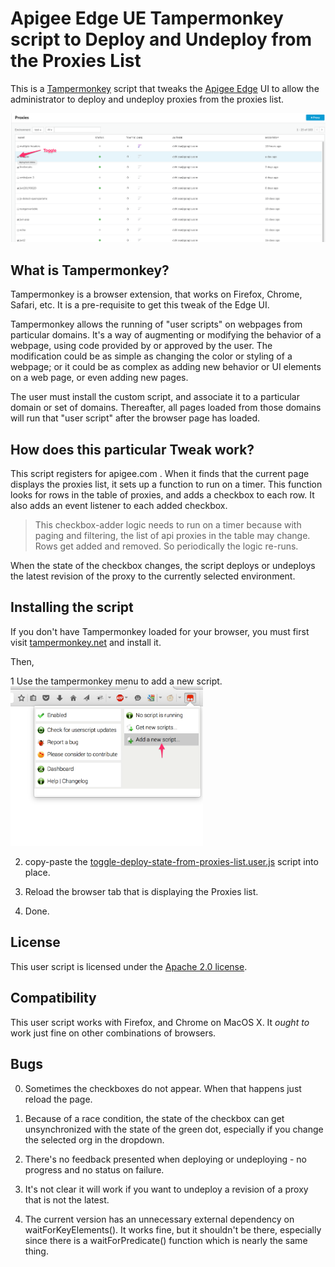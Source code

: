 # Apigee Edge UE Tampermonkey script to Deploy and Undeploy from the Proxies List

This is a [Tampermonkey](https://tampermonkey.net/) script that tweaks
the [Apigee Edge](https://apigee.com) UI to allow the administrator to deploy and undeploy proxies from the proxies list.

![screengrab](img/deploy-state-toggle.png)


## What is Tampermonkey?

Tampermonkey is a browser extension, that works on Firefox, Chrome, Safari, etc. It is a pre-requisite to get this tweak of the Edge UI.

Tampermonkey allows the running of "user scripts" on webpages from particular domains. It's a way of augmenting or modifying the behavior of a webpage, using code provided by or approved by the user. The modification could be as simple as changing the color or styling of a webpage; or it could be as complex as adding new behavior or UI elements on a web page, or even adding new pages.

The user must install the custom script, and associate it to a particular domain or set of domains. Thereafter, all pages loaded from those domains will run that "user script" after the browser page has loaded.


## How does this particular Tweak work?

This script registers for apigee.com . When it finds that the current page displays the proxies list, it
sets up a function to run on a timer. This function looks for rows in the table of proxies, and
adds a checkbox to each row. It also adds an event listener to each added checkbox.

> This checkbox-adder logic needs to run on a timer because with paging and filtering, the list of api proxies in the table may change.
Rows get added and removed. So periodically the logic re-runs.

When the state of the checkbox changes, the script deploys or undeploys the latest revision of the proxy to the currently selected environment.


## Installing the script

If you don't have Tampermonkey loaded for your browser, you must first visit  [tampermonkey.net](https://tampermonkey.net/) and install it.

Then,

1 Use the tampermonkey menu to add a new script.
  <img src="img/tm-add-new-script.png" width='308px'>

2. copy-paste the [toggle-deploy-state-from-proxies-list.user.js](lib/toggle-deploy-state-from-proxies-list.user.js) script into place.

3. Reload the browser tab that is displaying the Proxies list.

4. Done.


## License

This user script is licensed under the [Apache 2.0 license](LICENSE).


## Compatibility

This user script works with Firefox, and Chrome on MacOS X.
It *ought to* work just fine on other combinations of browsers.


## Bugs

0. Sometimes the checkboxes do not appear. When that happens just reload the page.

1. Because of a race condition, the state of the checkbox can get unsynchronized with the state of the green dot, especially
   if you change the selected org in the dropdown.

2. There's no feedback presented when deploying or undeploying - no progress and no status on failure.

3. It's not clear it will work if you want to undeploy a revision of a proxy that is not the latest.

4. The current version has an unnecessary external dependency on
   waitForKeyElements(). It works fine, but it shouldn't be there, especially
   since there is a waitForPredicate() function which is nearly the same thing.

